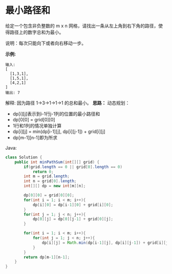# 最小路径和

给定一个包含非负整数的 m x n 网格，请找出一条从左上角到右下角的路径，使得路径上的数字总和为最小。

说明：每次只能向下或者向右移动一步。

**示例:**
```
输入:
[
  [1,3,1],
  [1,5,1],
  [4,2,1]
]
输出: 7
```
解释: 因为路径 1→3→1→1→1 的总和最小。
**思路：**
动态规划：
- dp[i][j]表示到i-1行j-1列的位置的最小路径和
- dp[0[0] = grid[0][0]
- 1行和1列的情况单独计算
- dp[i][j] = min(dp[i-1][j], dp[i][j-1]) + grid[i][j]
- dp[m-1][n-1]即为所求

Java:
```java
class Solution {
    public int minPathSum(int[][] grid) {
        if(grid.length == 0 || grid[0].length == 0)
            return 0;
        int m = grid.length;
        int n = grid[0].length;
        int[][] dp = new int[m][n];

        dp[0][0] = grid[0][0];
        for(int i = 1; i < m; i++){
            dp[i][0] = dp[i-1][0] + grid[i][0];
        }
        for(int j = 1; j < n; j++){
            dp[0][j] = dp[0][j-1] + grid[0][j];
        }

        for(int i = 1; i < m; i++){
            for(int j = 1; j < n; j++){
                dp[i][j] = Math.min(dp[i-1][j], dp[i][j-1]) + grid[i][j];
            }
        }
        return dp[m-1][n-1];
    }
}
```
